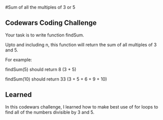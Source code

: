 #Sum of all the multiples of 3 or 5

## Codewars Coding Challenge

Your task is to write function findSum.

Upto and including n, this function will return the sum of all multiples of 3 and 5.

For example:

findSum(5) should return 8 (3 + 5)

findSum(10) should return 33 (3 + 5 + 6 + 9 + 10)

## Learned

In this codewars challenge, I learned how to make best use of for loops to find all of the numbers divisible by 3 and 5.
